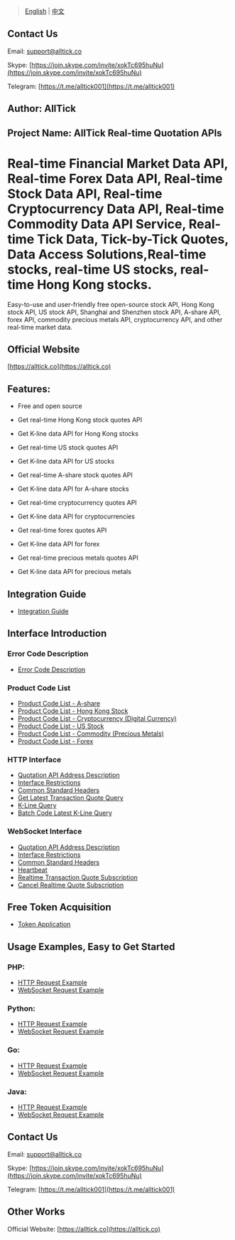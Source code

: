 > [English](./README.md) | [中文](./README_cn.md)
## Contact Us
Email: support@alltick.co

Skype: [https://join.skype.com/invite/xokTc695huNu](https://join.skype.com/invite/xokTc695huNu)

Telegram: [https://t.me/alltick001](https://t.me/alltick001)

## Author: AllTick

## Project Name: AllTick Real-time Quotation APIs

# Real-time Financial Market Data API, Real-time Forex Data API, Real-time Stock Data API, Real-time Cryptocurrency Data API, Real-time Commodity Data API Service, Real-time Tick Data, Tick-by-Tick Quotes, Data Access Solutions,Real-time stocks, real-time US stocks, real-time Hong Kong stocks.

Easy-to-use and user-friendly free open-source stock API, Hong Kong stock API, US stock API, Shanghai and Shenzhen stock API, A-share API, forex API, commodity precious metals API, cryptocurrency API, and other real-time market data.

## Official Website
[https://alltick.co](https://alltick.co)

## Features:

- Free and open source

- Get real-time Hong Kong stock quotes API

- Get K-line data API for Hong Kong stocks

- Get real-time US stock quotes API

- Get K-line data API for US stocks

- Get real-time A-share stock quotes API

- Get K-line data API for A-share stocks

- Get real-time cryptocurrency quotes API

- Get K-line data API for cryptocurrencies

- Get real-time forex quotes API

- Get K-line data API for forex

- Get real-time precious metals quotes API

- Get K-line data API for precious metals


## Integration Guide
- [Integration Guide](./access_guide.md)

## Interface Introduction
### Error Code Description
- [Error Code Description](./error_code_description.md)

### Product Code List
- [Product Code List - A-share](./product_code_list_A_stock.md)
- [Product Code List - Hong Kong Stock](./product_code_list_HK_stock.md)
- [Product Code List - Cryptocurrency (Digital Currency)](./product_code_list_cryptocurrency.md)
- [Product Code List - US Stock](./product_code_list_US_stock.md)
- [Product Code List - Commodity (Precious Metals)](./product_code_list_commodities_gold.md)
- [Product Code List - Forex](./product_code_list_forex.md)

### HTTP Interface
- [Quotation API Address Description](./http_interface/api_address_description.md)
- [Interface Restrictions](./http_interface/interface_limitation.md)
- [Common Standard Headers](./http_interface/common_standard_header.md)
- [Get Latest Transaction Quote Query](./http_interface/latest_transaction_price_query.md)
- [K-Line Query](./http_interface/kline_query.md)
- [Batch Code Latest K-Line Query](./http_interface/batch_kline_query.md)

### WebSocket Interface
- [Quotation API Address Description](./websocket_interface/api_address_description.md)
- [Interface Restrictions](./websocket_interface/interface_limitation.md)
- [Common Standard Headers](./websocket_interface/common_standard_header.md)
- [Heartbeat](./websocket_interface/heartbeat.md)
- [Realtime Transaction Quote Subscription](./websocket_interface/realtime_transaction_quote_subscription.md)
- [Cancel Realtime Quote Subscription](./websocket_interface/cancel_realtime_quote_subscription.md)

## Free Token Acquisition
- [Token Application](./token_application.md)

## Usage Examples, Easy to Get Started
### PHP:

- [HTTP Request Example](./Examples/PHP/php_http_curl.php)
- [WebSocket Request Example](./Examples/PHP/php_websocket_workerman.php)

### Python:

- [HTTP Request Example](./Examples/Python/http_python_example.py)
- [WebSocket Request Example](./Examples/Python/websocket_python_example.py)

### Go:
- [HTTP Request Example](./Examples/Go/http_go_example.go)
- [WebSocket Request Example](./Examples/Go/websocket_go_example.go)

### Java:
- [HTTP Request Example](./Examples/Java/HttpJavaExample.java)
- [WebSocket Request Example](./Examples/Java/WebSocketJavaExample.java)

## Contact Us
Email: support@alltick.co

Skype: [https://join.skype.com/invite/xokTc695huNu](https://join.skype.com/invite/xokTc695huNu)

Telegram: [https://t.me/alltick001](https://t.me/alltick001)

## Other Works
Official Website: [https://alltick.co](https://alltick.co)
